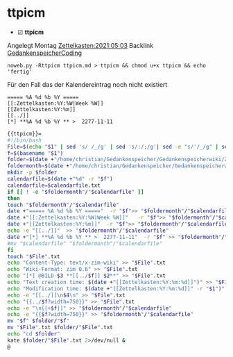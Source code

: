 # ttpicm

* ☑ **ttpicm**  

Angelegt Montag [Zettelkasten:2021:05:03]()
Backlink [GedankenspeicherCoding](../GedankenspeicherCoding.md)

``noweb.py -Rttpicm ttpicm.md > ttpicm && chmod u+x ttpicm && echo 'fertig'``

Für den Fall das der Kalendereintrag noch nicht existiert

	===== %A %d %b %Y =====
	[[:Zettelkasten:%Y:%W|Week %W]]
	[[Zettelkasten:%Y:%m]]
	[[../]]
	[*] **%A %d %b %Y ** >  2277-11-11

```bash
{{ttpicm}}=
#!/bin/bash
File=$(echo "$1" | sed 's/ /_/g' | sed 's/:/;/g'| sed -e "s/'/_/g" | sed 's/\"//g')
f=$(basename "$1")
folder=$(date +"/home/christian/Gedankenspeicher/Gedankenspeicherwiki/Zettelkasten/%Y/%m/%d" -r "$1")
foldermonth=$(date +"/home/christian/Gedankenspeicher/Gedankenspeicherwiki/Zettelkasten/%Y/%m" -r "$1")
mkdir -p $folder
calendarfile=$(date +"%d" -r "$f")
calendarfile=$calendarfile.txt
if [[ ! -e "$foldermonth"/"$calendarfile" ]]
then
touch "$foldermonth"/"$calendarfile"
date +"===== %A %d %b %Y ====="  -r "$f">> "$foldermonth"/"$calendarfile"
date +"[[:Zettelkasten:%Y:%W|Week %W]]"   -r "$f">> "$foldermonth"/"$calendarfile"
date +"[[Zettelkasten:%Y:%m]]"  -r "$f">> "$foldermonth"/"$calendarfile"
echo -e "[[../]]"  >> "$foldermonth"/"$calendarfile"
date +"[*] **%A %d %b %Y ** >  2277-11-11"  -r "$f" >> "$foldermonth"/"$calendarfile"
#mv "$calendarfile" "$foldermonth"/"$calendarfile"
fi
touch "$File".txt
echo "Content-Type: text/x-zim-wiki" >> "$File".txt
echo "Wiki-Format: zim 0.6" >> "$File".txt
echo "[*] @BILD $3 **[[../$f]] $2**" >> "$File".txt
echo "Text creation time: $(date +"[[Zettelkasten:%Y:%m:%d]]")" >> "$File".txt
echo "Modification time: $(date +"[[Zettelkasten:%Y:%m:%d]]" -r "$1")" >> "$File".txt
echo -e "[[../]]\n$4\n" >> "$File".txt
echo "{{../$f?width=750}}" >> "$File".txt
echo -e "\n[[+$f]]" >> "$foldermonth"/"$calendarfile"
echo -e "{{$f?width=750}}" >> "$foldermonth"/"$calendarfile"
mv "$f" $folder/"$f"
mv "$File".txt $folder/"$File".txt
echo "cd $folder"
kate $folder/"$File".txt 2>/dev/null &
@
```




